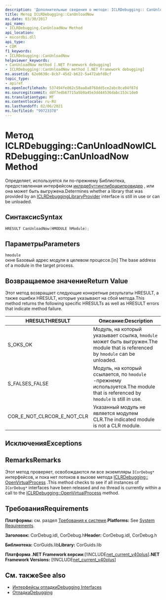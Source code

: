 ```yaml
---
description: 'Дополнительные сведения о методе: ICLRDebugging:: CanUnloadNow'
title: Метод ICLRDebugging::CanUnloadNow
ms.date: 03/30/2017
api_name:
- ICLRDebugging.CanUnloadNow Method
api_location:
- mscordbi.dll
api_type:
- COM
f1_keywords:
- ICLRDebugging::CanUnloadNow
helpviewer_keywords:
- CanUnloadNow method [.NET Framework debugging]
- ICLRDebugging::CanUnloadNow method [.NET Framework debugging]
ms.assetid: 62e0630c-8cb7-45d2-b622-5a472abfd8cf
topic_type:
- apiref
ms.openlocfilehash: 537494fe862c58aa8a8768dd5ce2abc8ca94f87d
ms.sourcegitcommit: ddf7edb67715a5b9a45e3dd44536dabc153c1de0
ms.translationtype: MT
ms.contentlocale: ru-RU
ms.lasthandoff: 02/06/2021
ms.locfileid: "99723378"
---
```

# <a name="iclrdebuggingcanunloadnow-method"></a><span data-ttu-id="0602e-103">Метод ICLRDebugging::CanUnloadNow</span><span class="sxs-lookup"><span data-stu-id="0602e-103">ICLRDebugging::CanUnloadNow Method</span></span>

<span data-ttu-id="0602e-104">Определяет, используется ли по-прежнему Библиотека, предоставленная интерфейсом [иклрдебуггинглибрарипровидер](iclrdebugginglibraryprovider-interface.md) , или она может быть выгружена.</span><span class="sxs-lookup"><span data-stu-id="0602e-104">Determines whether a library that was provided by an [ICLRDebuggingLibraryProvider](iclrdebugginglibraryprovider-interface.md) interface is still in use or can be unloaded.</span></span>  
  
## <a name="syntax"></a><span data-ttu-id="0602e-105">Синтаксис</span><span class="sxs-lookup"><span data-stu-id="0602e-105">Syntax</span></span>  
  
```cpp  
HRESULT CanUnloadNow(HMODULE hModule);  
```  
  
## <a name="parameters"></a><span data-ttu-id="0602e-106">Параметры</span><span class="sxs-lookup"><span data-stu-id="0602e-106">Parameters</span></span>  

 `hmodule`  
 <span data-ttu-id="0602e-107">окне Базовый адрес модуля в целевом процессе.</span><span class="sxs-lookup"><span data-stu-id="0602e-107">[in] The base address of a module in the target process.</span></span>  
  
## <a name="return-value"></a><span data-ttu-id="0602e-108">Возвращаемое значение</span><span class="sxs-lookup"><span data-stu-id="0602e-108">Return Value</span></span>  

 <span data-ttu-id="0602e-109">Этот метод возвращает следующие конкретные результаты HRESULT, а также ошибки HRESULT, которые указывают на сбой метода.</span><span class="sxs-lookup"><span data-stu-id="0602e-109">This method returns the following specific HRESULTs as well as HRESULT errors that indicate method failure.</span></span>  
  
|<span data-ttu-id="0602e-110">HRESULT</span><span class="sxs-lookup"><span data-stu-id="0602e-110">HRESULT</span></span>|<span data-ttu-id="0602e-111">Описание:</span><span class="sxs-lookup"><span data-stu-id="0602e-111">Description</span></span>|  
|-------------|-----------------|  
|<span data-ttu-id="0602e-112">S_OK</span><span class="sxs-lookup"><span data-stu-id="0602e-112">S_OK</span></span>|<span data-ttu-id="0602e-113">Модуль, на который указывает ссылка, `hmodule` может быть выгружен.</span><span class="sxs-lookup"><span data-stu-id="0602e-113">The module that is referenced by `hmodule` can be unloaded.</span></span>|  
|<span data-ttu-id="0602e-114">S_FALSE</span><span class="sxs-lookup"><span data-stu-id="0602e-114">S_FALSE</span></span>|<span data-ttu-id="0602e-115">Модуль, на который ссылается, по `hmodule` -прежнему используется.</span><span class="sxs-lookup"><span data-stu-id="0602e-115">The module that is referenced by `hmodule` is still in use.</span></span>|  
|<span data-ttu-id="0602e-116">COR_E_NOT_CLR</span><span class="sxs-lookup"><span data-stu-id="0602e-116">COR_E_NOT_CLR</span></span>|<span data-ttu-id="0602e-117">Указанный модуль не является модулем CLR.</span><span class="sxs-lookup"><span data-stu-id="0602e-117">The indicated module is not a CLR module.</span></span>|  
  
## <a name="exceptions"></a><span data-ttu-id="0602e-118">Исключения</span><span class="sxs-lookup"><span data-stu-id="0602e-118">Exceptions</span></span>  
  
## <a name="remarks"></a><span data-ttu-id="0602e-119">Remarks</span><span class="sxs-lookup"><span data-stu-id="0602e-119">Remarks</span></span>  

 <span data-ttu-id="0602e-120">Этот метод проверяет, освобождаются ли все экземпляры `ICorDebug*` интерфейсов, и пока нет потоков в вызове метода [ICLRDebugging:: OpenVirtualProcess](iclrdebugging-openvirtualprocess-method.md) .</span><span class="sxs-lookup"><span data-stu-id="0602e-120">This method checks to see if all instances of `ICorDebug*` interfaces have been released and no thread is currently within a call to the [ICLRDebugging::OpenVirtualProcess](iclrdebugging-openvirtualprocess-method.md) method.</span></span>  
  
## <a name="requirements"></a><span data-ttu-id="0602e-121">Требования</span><span class="sxs-lookup"><span data-stu-id="0602e-121">Requirements</span></span>  

 <span data-ttu-id="0602e-122">**Платформы:** см. раздел [Требования к системе](../../get-started/system-requirements.md).</span><span class="sxs-lookup"><span data-stu-id="0602e-122">**Platforms:** See [System Requirements](../../get-started/system-requirements.md).</span></span>  
  
 <span data-ttu-id="0602e-123">**Заголовок:** CorDebug.idl, CorDebug.h</span><span class="sxs-lookup"><span data-stu-id="0602e-123">**Header:** CorDebug.idl, CorDebug.h</span></span>  
  
 <span data-ttu-id="0602e-124">**Библиотека:** CorGuids.lib</span><span class="sxs-lookup"><span data-stu-id="0602e-124">**Library:** CorGuids.lib</span></span>  
  
 <span data-ttu-id="0602e-125">**Платформа .NET Framework версии:**[!INCLUDE[net_current_v40plus](../../../../includes/net-current-v40plus-md.md)]</span><span class="sxs-lookup"><span data-stu-id="0602e-125">**.NET Framework Versions:** [!INCLUDE[net_current_v40plus](../../../../includes/net-current-v40plus-md.md)]</span></span>  
  
## <a name="see-also"></a><span data-ttu-id="0602e-126">См. также</span><span class="sxs-lookup"><span data-stu-id="0602e-126">See also</span></span>

- [<span data-ttu-id="0602e-127">Интерфейсы отладки</span><span class="sxs-lookup"><span data-stu-id="0602e-127">Debugging Interfaces</span></span>](debugging-interfaces.md)
- [<span data-ttu-id="0602e-128">Отладка</span><span class="sxs-lookup"><span data-stu-id="0602e-128">Debugging</span></span>](index.md)
